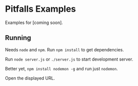 # Pitfalls Examples

Examples for [coming soon].

## Running

Needs `node` and `npm`. Run `npm install` to get dependencies.

Run `node server.js` or `./server.js` to start development server.

Better yet, `npm install nodemon -g` and run just `nodemon`.

Open the displayed URL.